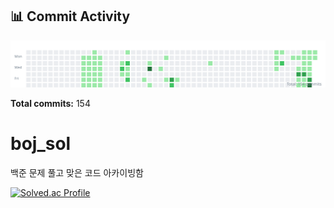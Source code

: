 <!-- HEATMAP:START -->
## 📊 Commit Activity

![Commit Heatmap](./heatmap.svg)

**Total commits:** 154
<!-- HEATMAP:END -->

# boj_sol
백준 문제 풀고 맞은 코드 아카이빙함

[![Solved.ac Profile](http://mazassumnida.wtf/api/v2/generate_badge?boj=doyeonk429)](https://solved.ac/doyeonk429)
